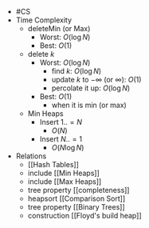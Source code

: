 - #CS
- Time Complexity
	- deleteMin (or Max)
		- Worst: $O(\log{N})$
		- Best: $O(1)$
	- delete $k$
		- Worst: $O(\log{N})$
			- find $k$: $O(\log{N})$
			- update $k$ to $-\infty$ (or $\infty$): $O(1)$
			- percolate it up: $O(\log{N})$
		- Best: $O(1)$
			- when it is min (or max)
	- Min Heaps
		- Insert $1..=N$
			- $O(N)$
		- Insert $N..=1$
			- $O(N\log{N})$
- Relations
	- [[Hash Tables]]
	- include [[Min Heaps]]
	- include [[Max Heaps]]
	- tree property [[completeness]]
	- heapsort [[Comparison Sort]]
	- tree property [[Binary Trees]]
	- construction [[Floyd's build heap]]